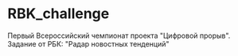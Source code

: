 # RBK_challenge
Первый Всероссийский чемпионат проекта "Цифровой прорыв". Задание от РБК: "Радар новостных тенденций"
